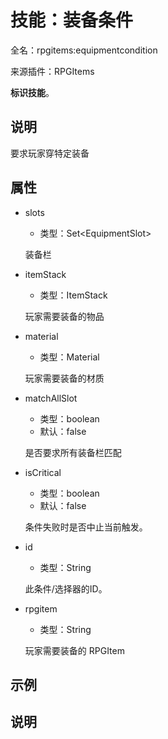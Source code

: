 # 技能：装备条件

<!-- 本文件是通过游戏内 `/rpgitem gen-wiki` 命令生成的。 -->
<!-- 请只在对应的 "beginCustomXXXX" 与 "endCustomXXXX" 间编辑。  -->
<!-- 如果您想修改技能或其属性的描述， -->
<!-- 请修改 "resources/lang/zh_CN.yml" 中对应的项。 -->

全名：rpgitems:equipmentcondition

来源插件：RPGItems

**标识技能**。

<!-- beginCustomHeader -->
<!-- endCustomHeader -->

## 说明

要求玩家穿特定装备
<!-- beginCustomDescription -->
<!-- endCustomDescription -->

## 属性

* slots

  * 类型：Set&lt;EquipmentSlot&gt;

  装备栏

* itemStack

  * 类型：ItemStack

  玩家需要装备的物品

* material

  * 类型：Material

  玩家需要装备的材质

* matchAllSlot

  * 类型：boolean
  * 默认：false

  是否要求所有装备栏匹配

* isCritical

  * 类型：boolean
  * 默认：false

  条件失败时是否中止当前触发。

* id

  * 类型：String

  此条件/选择器的ID。

* rpgitem

  * 类型：String

  玩家需要装备的 RPGItem

<!-- beginCustomProperties -->
<!-- endCustomProperties -->

## 示例

<!-- beginCustomExample -->
<!-- endCustomExample -->

## 说明

<!-- beginCustomNote -->
<!-- endCustomNote -->